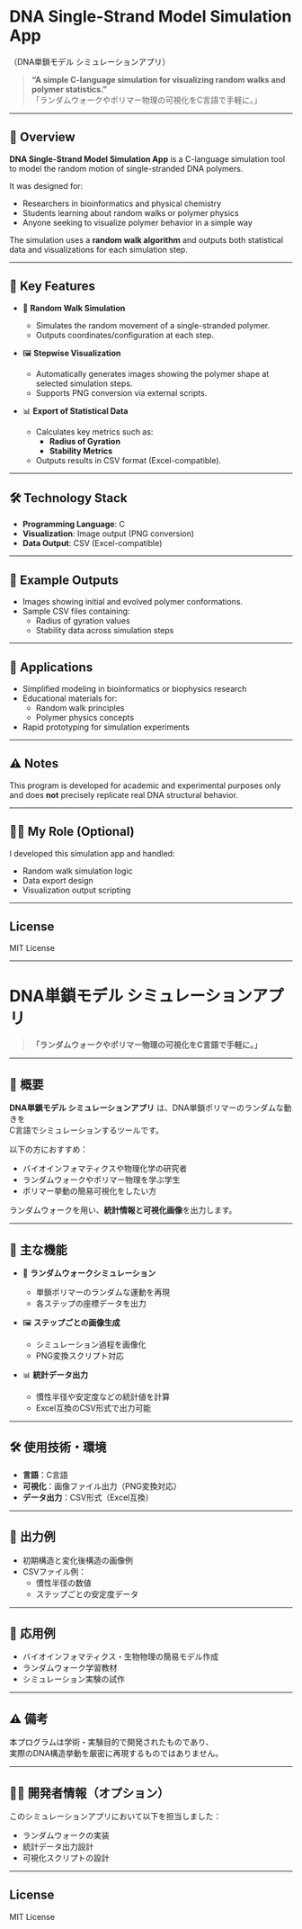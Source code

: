 # DNA Single-Strand Model Simulation App  
（DNA単鎖モデル シミュレーションアプリ）

> **“A simple C-language simulation for visualizing random walks and polymer statistics.”**  
> 「ランダムウォークやポリマー物理の可視化をC言語で手軽に。」

---

## 🧬 Overview

**DNA Single-Strand Model Simulation App** is a C-language simulation tool to model the random motion of single-stranded DNA polymers.

It was designed for:

- Researchers in bioinformatics and physical chemistry
- Students learning about random walks or polymer physics
- Anyone seeking to visualize polymer behavior in a simple way

The simulation uses a **random walk algorithm** and outputs both statistical data and visualizations for each simulation step.

---

## 🔧 Key Features

- 🎲 **Random Walk Simulation**
    - Simulates the random movement of a single-stranded polymer.
    - Outputs coordinates/configuration at each step.

- 🖼 **Stepwise Visualization**
    - Automatically generates images showing the polymer shape at selected simulation steps.
    - Supports PNG conversion via external scripts.

- 📊 **Export of Statistical Data**
    - Calculates key metrics such as:
        - **Radius of Gyration**
        - **Stability Metrics**
    - Outputs results in CSV format (Excel-compatible).

---

## 🛠 Technology Stack

- **Programming Language**: C
- **Visualization**: Image output (PNG conversion)
- **Data Output**: CSV (Excel-compatible)

---

## 📸 Example Outputs

- Images showing initial and evolved polymer conformations.
- Sample CSV files containing:
    - Radius of gyration values
    - Stability data across simulation steps

---

## 🧪 Applications

- Simplified modeling in bioinformatics or biophysics research
- Educational materials for:
    - Random walk principles
    - Polymer physics concepts
- Rapid prototyping for simulation experiments

---

## ⚠️ Notes

This program is developed for academic and experimental purposes only and does **not** precisely replicate real DNA structural behavior.

---

## 👨‍💻 My Role (Optional)

I developed this simulation app and handled:

- Random walk simulation logic
- Data export design
- Visualization output scripting

---

## License

MIT License

---

# DNA単鎖モデル シミュレーションアプリ

> **「ランダムウォークやポリマー物理の可視化をC言語で手軽に。」**

---

## 🧬 概要

**DNA単鎖モデル シミュレーションアプリ** は、DNA単鎖ポリマーのランダムな動きを  
C言語でシミュレーションするツールです。

以下の方におすすめ：

- バイオインフォマティクスや物理化学の研究者
- ランダムウォークやポリマー物理を学ぶ学生
- ポリマー挙動の簡易可視化をしたい方

ランダムウォークを用い、**統計情報と可視化画像**を出力します。

---

## 🔧 主な機能

- 🎲 **ランダムウォークシミュレーション**
    - 単鎖ポリマーのランダムな運動を再現
    - 各ステップの座標データを出力

- 🖼 **ステップごとの画像生成**
    - シミュレーション過程を画像化
    - PNG変換スクリプト対応

- 📊 **統計データ出力**
    - 慣性半径や安定度などの統計値を計算
    - Excel互換のCSV形式で出力可能

---

## 🛠 使用技術・環境

- **言語**：C言語
- **可視化**：画像ファイル出力（PNG変換対応）
- **データ出力**：CSV形式（Excel互換）

---

## 📸 出力例

- 初期構造と変化後構造の画像例
- CSVファイル例：
    - 慣性半径の数値
    - ステップごとの安定度データ

---

## 🧪 応用例

- バイオインフォマティクス・生物物理の簡易モデル作成
- ランダムウォーク学習教材
- シミュレーション実験の試作

---

## ⚠️ 備考

本プログラムは学術・実験目的で開発されたものであり、  
実際のDNA構造挙動を厳密に再現するものではありません。

---

## 👨‍💻 開発者情報（オプション）

このシミュレーションアプリにおいて以下を担当しました：

- ランダムウォークの実装
- 統計データ出力設計
- 可視化スクリプトの設計

---

## License

MIT License
